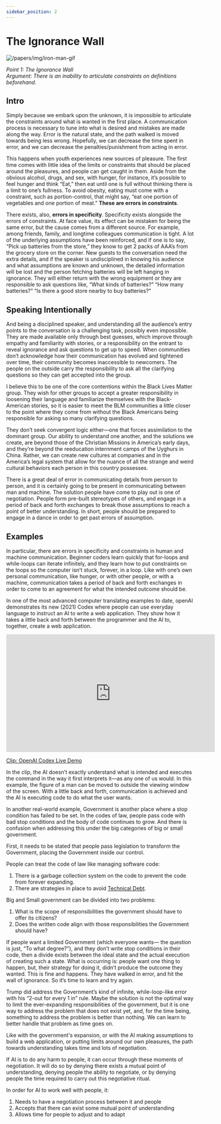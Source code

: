 ```yaml
---
sidebar_position: 2
---
```


# The Ignorance Wall

![/papers/img/iron-man-gif](/img/iron-man-gif.gif)

*Point 1: The Ignorance Wall*  
*Argument: There is an inability to articulate constraints on definitions beforehand.*
## Intro

Simply because we embark upon the unknown, it is impossible to articulate the constraints around what is wanted in the first place. A communication process is necessary to tune into what is desired and mistakes are made along the way. Error is the natural state, and the path walked is moved towards being less wrong. Hopefully, we can decrease the time spent in error, and we can decrease the penalties/punishment from acting in error.

This happens when youth experiences new sources of pleasure. The first time comes with little idea of the limits or constraints that should be placed around the pleasures, and people can get caught in them. Aside from the obvious alcohol, drugs, and sex, with hunger, for instance, it’s possible to feel hunger and think “Eat,” then eat until one is full without thinking there is a limit to one’s fullness. To avoid obesity, eating must come with a constraint, such as portion-control, that might say, “eat one portion of vegetables and one portion of meat.” **These are errors in constraints**.

There exists, also, **errors in specificity**. Specificity exists alongside the errors of constraints. At face value, its effect can be mistaken for being the same error, but the cause comes from a different source. For example, among friends, family, and longtime colleagues communication is tight. A lot of the underlying assumptions have been reinforced, and if one is to say, “Pick up batteries from the store,” they know to get 2 packs of AAA’s from the grocery store on the corner. New guests to the conversation need the extra details, and if the speaker is undisciplined in knowing his audience and what assumptions are known and unknown, the detailed information will be lost and the person fetching batteries will be left hanging in ignorance. They will either return with the wrong equipment or they are responsible to ask questions like, “What kinds of batteries?” “How many batteries?” “Is there a good store nearby to buy batteries?”

## Speaking Intentionally
And being a disciplined speaker, and understanding all the audience’s entry points to the conversation is a challenging task, possibly even impossible. They are made available only through best guesses, which improve through empathy and familiarity with stories, or a responsibility on the entrant to reveal ignorance and ask questions to get up to speed. When communities don’t acknowledge how their communication has evolved and tightened over time, their community becomes inaccessible to newcomers. The people on the outside carry the responsibility to ask all the clarifying questions so they can get accepted into the group. 

I believe this to be one of the core contentions within the Black Lives Matter group. They wish for other groups to accept a greater responsibility in loosening their language and familiarize themselves with the Black-American stories, so it is easier to meet the BLM communities a little closer to the point where they come from without the Black Americans being responsible for asking so many clarifying questions. 

They don’t seek convergent logic either—one that forces assimilation to the dominant group. Our ability to understand one another, and the solutions we create, are beyond those of the Christian Missions in America’s early days, and they’re beyond the reeducation internment camps of the Uyghurs in China. Rather, we can create new cultures at companies and in the America’s legal system that allow for the nuance of all the strange and weird cultural behaviors each person in this country possesses.

There is a great deal of error in communicating details from person to person, and it is certainly going to be present in communicating between man and machine. The solution people have come to play out is one of negotiation. People form pre-built stereotypes of others, and engage in a period of back and forth exchanges to break those assumptions to reach a point of better understanding. In short, people should be prepared to engage in a dance in order to get past errors of assumption.

## Examples

In particular, there are errors in specificity and constraints in human and machine communication. Beginner coders learn quickly that for-loops and while-loops can iterate infinitely, and they learn how to put constraints on the loops so the computer isn’t stuck, forever, in a loop. Like with one’s own personal communication, like hunger, or with other people, or with a machine, communication takes a period of back and forth exchanges in order to come to an agreement for what the intended outcome should be.

In one of the most advanced computer translating examples to date, openAI demonstrates its new (2021) Codex where people can use everyday language to instruct an AI to write a web application. They show how it takes a little back and forth between the programmer and the AI to, together, create a web application.

<iframe width="560" height="315" src="https://www.youtube.com/embed/SGUCcjHTmGY?start=964" title="YouTube video player" frameborder="0" allow="accelerometer; autoplay; clipboard-write; encrypted-media; gyroscope; picture-in-picture; web-share" allowfullscreen></iframe>

[Clip: OpenAI Codex Live Demo](https://youtu.be/SGUCcjHTmGY?t=964)

In the clip, the AI doesn’t exactly understand what is intended and executes the command in the way it first interprets it—as any one of us would. In this example, the figure of a man can be moved to outside the viewing window of the screen. With a little back and forth, communication is achieved and the AI is executing code to do what the user wants.

In another real-world example, Government is another place where a stop condition has failed to be set. In the codes of law, people pass code with bad stop conditions and the body of code continues to grow. And there is confusion when addressing this under the big categories of big or small government.

First, it needs to be stated that people pass legislation to transform the Government, placing the Government inside our control. 

People can treat the code of law like managing software code:
1. There is a garbage collection system on the code to prevent the code from forever expanding.
2. There are strategies in place to avoid [Technical Debt](https://www.google.com/search?q=technical+debt&sxsrf=AOaemvJd_5d4Kzgwd2Dqb7_I-BYTOZ4pAQ%3A1632063961701&ei=2VFHYei1KpGsqtsP0r63qAc&oq=technical+debt&gs_lcp=Cgdnd3Mtd2l6EAMyCAgAEIAEELEDMgUIABCABDIFCAAQkQIyBQgAEJECMgUIABCRAjIFCAAQgAQyCggAEIAEEIcCEBQyBQgAEIAEMgUIABCABDIFCAAQgAQ6BwgAEEcQsAM6BAgjECc6CggAELEDEIMBEEM6DgguEIAEELEDEMcBEKMCOhEILhCABBCxAxCDARDHARDRAzoLCC4QgAQQsQMQgwE6BAgAEEM6DgguEIAEELEDEMcBENEDOgsILhCABBDHARCvAToICC4QgAQQsQM6BwgAELEDEEM6CAgAELEDEJECSgQIQRgAUI2cAljZrgJg47ACaAZwAngAgAGqAYgB1AiSAQQxMi4ymAEAoAEByAEIwAEB&sclient=gws-wiz&ved=0ahUKEwiohsCFqIvzAhURlmoFHVLfDXUQ4dUDCA4&uact=5).

Big and Small government can be divided into two problems:
1. What is the scope of responsibilities the government should have to offer its citizens?
2. Does the written code align with those responsibilities the Government should have?

If people want a limited Government (which everyone wants— the question is just, “To what degree?”), and they don’t write stop conditions in their code, then a divide exists between the ideal state and the actual execution of creating such a state. What is occurring is: people want one thing to happen, but, their strategy for doing it, didn’t produce the outcome they wanted. This is fine and happens. They have walked in error, and hit the wall of ignorance. So it’s time to learn and try again.

Trump did address the Government’s kind of infinite, while-loop-like error with his “2-out for every 1 in” rule. Maybe the solution is not the optimal way to limit the ever-expanding responsibilities of the government, but it is one way to address the problem that does not exist yet, and, for the time being, something to address the problem is better than nothing. We can learn to better handle that problem as time goes on.

Like with the government's expansion, or with the AI making assumptions to build a web application, or putting limits around our own pleasures, the path towards understanding takes time and lots of negotiation.

If AI is to do any harm to people, it can occur through these moments of negotiation. It will do so by denying there exists a mutual point of understanding, denying people the ability to negotiate, or by denying people the time required to carry out this negotiative ritual.

In order for AI to work well with people, it:
1. Needs to have a negotiation process between it and people
2. Accepts that there can exist some mutual point of understanding
3. Allows time for people to adjust and to adapt

